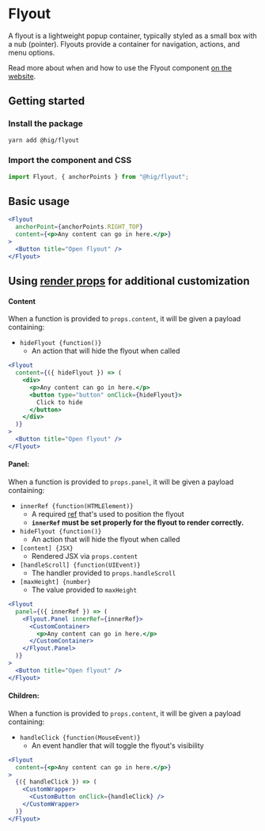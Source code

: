 # Flyout

A flyout is a lightweight popup container, typically styled as a small box with a nub (pointer). Flyouts provide a container for navigation, actions, and menu options.

Read more about when and how to use the Flyout component [on the website](https://hig.autodesk.com/web/components/flyouts).

## Getting started

### Install the package

```bash
yarn add @hig/flyout
```

### Import the component and CSS

```js
import Flyout, { anchorPoints } from "@hig/flyout";
```

## Basic usage

```jsx
<Flyout
  anchorPoint={anchorPoints.RIGHT_TOP}
  content={<p>Any content can go in here.</p>}
>
  <Button title="Open flyout" />
</Flyout>
```

## Using [render props][] for additional customization

[render props]: https://reactjs.org/docs/render-props.html

#### Content

When a function is provided to `props.content`, it will be given a payload containing:

* `hideFlyout {function()}`
    - An action that will hide the flyout when called

```jsx
<Flyout
  content={({ hideFlyout }) => (
    <div>
      <p>Any content can go in here.</p>
      <button type="button" onClick={hideFlyout}>
        Click to hide
      </button>
    </div>
  )}
>
  <Button title="Open flyout" />
</Flyout>
```

#### Panel:

When a function is provided to `props.panel`, it will be given a payload containing:

* `innerRef {function(HTMLElement)}`
    - A required [ref][] that's used to position the flyout
    - **`innerRef` must be set properly for the flyout to render correctly.**
* `hideFlyout {function()}`
    - An action that will hide the flyout when called
* `[content] {JSX}`
    - Rendered JSX via `props.content`
* `[handleScroll] {function(UIEvent)}`
    - The handler provided to `props.handleScroll`
* `[maxHeight] {number}`
    - The value provided to `maxHeight`

[ref]: https://reactjs.org/docs/refs-and-the-dom.html

```jsx
<Flyout
  panel={({ innerRef }) => (
    <Flyout.Panel innerRef={innerRef}>
      <CustomContainer>
        <p>Any content can go in here.</p>
      </CustomContainer>
    </Flyout.Panel>
  )}
>
  <Button title="Open flyout" />
</Flyout>
```

#### Children:

When a function is provided to `props.content`, it will be given a payload containing:

* `handleClick {function(MouseEvent)}`
    - An event handler that will toggle the flyout's visibility

```jsx
<Flyout
  content={<p>Any content can go in here.</p>}
>
  {({ handleClick }) => (
    <CustomWrapper>
      <CustomButton onClick={handleClick} />
    </CustomWrapper>
  )}
</Flyout>
```
